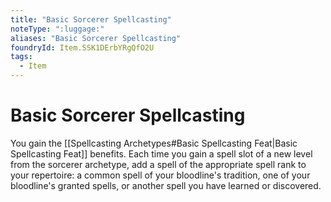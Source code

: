 ```yaml
---
title: "Basic Sorcerer Spellcasting"
noteType: ":luggage:"
aliases: "Basic Sorcerer Spellcasting"
foundryId: Item.SSK1DErbYRgQfO2U
tags:
  - Item
---
```


# Basic Sorcerer Spellcasting

You gain the [[Spellcasting Archetypes#Basic Spellcasting Feat|Basic Spellcasting Feat]] benefits. Each time you gain a spell slot of a new level from the sorcerer archetype, add a spell of the appropriate spell rank to your repertoire: a common spell of your bloodline's tradition, one of your bloodline's granted spells, or another spell you have learned or discovered.
